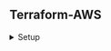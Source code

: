 ## Terraform-AWS
<details><summary>Setup</summary>
<p>

1. Install [AWS CLI](https://docs.aws.amazon.com/cli/latest/userguide/getting-started-install.html)
2. Download [terraform](https://developer.hashicorp.com/terraform/downloads)
3. Modify Environment Variables `rundll32 sysdm.cpl,EditEnvironmentVariables`
4. Install [Terraform Plugin for VS Code](https://marketplace.visualstudio.com/items?itemName=HashiCorp.terraform)
5. Use [AWS Provider](https://rhttps://registry.terraform.io/providers/hashicorp/aws/latest/docs)
</p>
